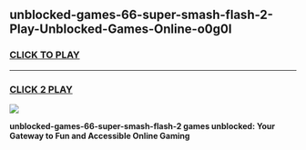 
## unblocked-games-66-super-smash-flash-2-Play-Unblocked-Games-Online-o0g0l
<h3>
<a href="https://premium76.site?title=unblocked-games-66-super-smash-flash-2&ref=24A">CLICK TO PLAY</a></h3>
<hr>

<h3>
<a href="https://premium76.site?title=unblocked-games-66-super-smash-flash-2&ref=24A">CLICK 2 PLAY</a>
  
</h3>

<a href="https://premium76.site?title=unblocked-games-66-super-smash-flash-2&ref=24A"><img src="https://clearcache.store/games.png"></a>


**unblocked-games-66-super-smash-flash-2 games unblocked: Your Gateway to Fun and Accessible Online Gaming**
